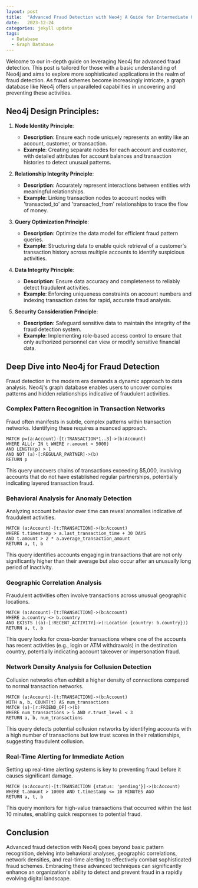 ```yaml
---
layout: post
title:  "Advanced Fraud Detection with Neo4j A Guide for Intermediate Users"
date:   2023-12-24
categories: jekyll update
tags: 
  - Database
  - Graph Database 
---
```


Welcome to our in-depth guide on leveraging Neo4j for advanced fraud detection. This post is tailored for those with a basic understanding of Neo4j and aims to explore more sophisticated applications in the realm of fraud detection. As fraud schemes become increasingly intricate, a graph database like Neo4j offers unparalleled capabilities in uncovering and preventing these activities.

## Neo4j Design Principles:

1. **Node Identity Principle**:
   - **Description**: Ensure each node uniquely represents an entity like an account, customer, or transaction.
   - **Example**: Creating separate nodes for each account and customer, with detailed attributes for account balances and transaction histories to detect unusual patterns.

2. **Relationship Integrity Principle**:
   - **Description**: Accurately represent interactions between entities with meaningful relationships.
   - **Example**: Linking transaction nodes to account nodes with 'transacted_to' and 'transacted_from' relationships to trace the flow of money.

3. **Query Optimization Principle**:
   - **Description**: Optimize the data model for efficient fraud pattern queries.
   - **Example**: Structuring data to enable quick retrieval of a customer's transaction history across multiple accounts to identify suspicious activities.

4. **Data Integrity Principle**:
   - **Description**: Ensure data accuracy and completeness to reliably detect fraudulent activities.
   - **Example**: Enforcing uniqueness constraints on account numbers and indexing transaction dates for rapid, accurate fraud analysis.

5. **Security Consideration Principle**:
   - **Description**: Safeguard sensitive data to maintain the integrity of the fraud detection system.
   - **Example**: Implementing role-based access control to ensure that only authorized personnel can view or modify sensitive financial data.

## Deep Dive into Neo4j for Fraud Detection

Fraud detection in the modern era demands a dynamic approach to data analysis. Neo4j's graph database enables users to uncover complex patterns and hidden relationships indicative of fraudulent activities.

### Complex Pattern Recognition in Transaction Networks

Fraud often manifests in subtle, complex patterns within transaction networks. Identifying these requires a nuanced approach.

```cypher
MATCH p=(a:Account)-[t:TRANSACTION*1..3]->(b:Account)
WHERE ALL(r IN t WHERE r.amount > 5000)
AND LENGTH(p) > 1
AND NOT (a)-[:REGULAR_PARTNER]->(b)
RETURN p
```

This query uncovers chains of transactions exceeding $5,000, involving accounts that do not have established regular partnerships, potentially indicating layered transaction fraud.

### Behavioral Analysis for Anomaly Detection

Analyzing account behavior over time can reveal anomalies indicative of fraudulent activities.

```cypher
MATCH (a:Account)-[t:TRANSACTION]->(b:Account)
WHERE t.timestamp > a.last_transaction_time + 30 DAYS
AND t.amount > 2 * a.average_transaction_amount
RETURN a, t, b
```

This query identifies accounts engaging in transactions that are not only significantly higher than their average but also occur after an unusually long period of inactivity.

### Geographic Correlation Analysis

Fraudulent activities often involve transactions across unusual geographic locations.

```cypher
MATCH (a:Account)-[t:TRANSACTION]->(b:Account)
WHERE a.country <> b.country
AND EXISTS ((a)-[:RECENT_ACTIVITY]->(:Location {country: b.country}))
RETURN a, t, b
```

This query looks for cross-border transactions where one of the accounts has recent activities (e.g., login or ATM withdrawals) in the destination country, potentially indicating account takeover or impersonation fraud.

### Network Density Analysis for Collusion Detection

Collusion networks often exhibit a higher density of connections compared to normal transaction networks.

```cypher
MATCH (a:Account)-[t:TRANSACTION]->(b:Account)
WITH a, b, COUNT(t) AS num_transactions
MATCH (a)-[r:FRIEND_OF]->(b)
WHERE num_transactions > 5 AND r.trust_level < 3
RETURN a, b, num_transactions
```

This query detects potential collusion networks by identifying accounts with a high number of transactions but low trust scores in their relationships, suggesting fraudulent collusion.

### Real-Time Alerting for Immediate Action

Setting up real-time alerting systems is key to preventing fraud before it causes significant damage.

```cypher
MATCH (a:Account)-[t:TRANSACTION {status: 'pending'}]->(b:Account)
WHERE t.amount > 10000 AND t.timestamp <= 10 MINUTES AGO
RETURN a, t, b
```

This query monitors for high-value transactions that occurred within the last 10 minutes, enabling quick responses to potential fraud.

## Conclusion

Advanced fraud detection with Neo4j goes beyond basic pattern recognition, delving into behavioral analyses, geographic correlations, network densities, and real-time alerting to effectively combat sophisticated fraud schemes. Embracing these advanced techniques can significantly enhance an organization's ability to detect and prevent fraud in a rapidly evolving digital landscape.
